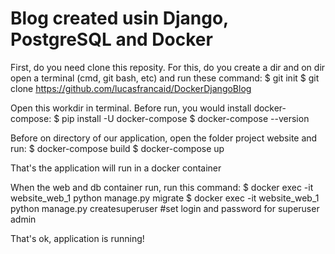 # Blog created usin Django, PostgreSQL and Docker #

First, do you need clone this reposity.
For this, do you create a dir and on dir open a terminal (cmd, git bash, etc) and run these command:
$ git init
$ git clone https://github.com/lucasfrancaid/DockerDjangoBlog

Open this workdir in terminal. Before run, you would install docker-compose:
$ pip install -U docker-compose
$ docker-compose --version

Before on directory of our application, open the folder project website and run:
$ docker-compose build
$ docker-compose up

That's the application will run in a docker container

When the web and db container run, run this command:
$ docker exec -it website_web_1 python manage.py migrate
$ docker exec -it website_web_1 python manage.py createsuperuser
#set login and password for superuser admin

That's ok, application is running!